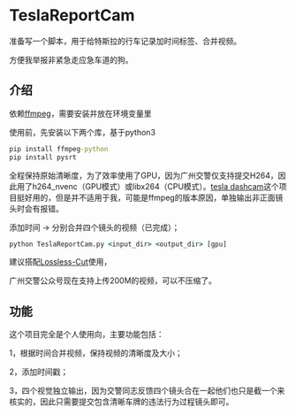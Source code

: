 # TeslaReportCam
准备写一个脚本，用于给特斯拉的行车记录加时间标签、合并视频。

方便我举报非紧急走应急车道的狗。



## 介绍
依赖[ffmpeg](https://ffmpeg.org/)，需要安装并放在环境变量里

使用前，先安装以下两个库，基于python3

```cmd
pip install ffmpeg-python
pip install pysrt
```

全程保持原始清晰度，为了效率使用了GPU，因为广州交警仅支持提交H264，因此用了h264_nvenc（GPU模式）或libx264（CPU模式）。[tesla dashcam](https://github.com/ehendrix23/tesla_dashcam)这个项目挺好用的，但是并不适用于我，可能是ffmpeg的版本原因，单独输出非正面镜头时会有报错。



添加时间 -> 分别合并四个镜头的视频（已完成）；

```cmd
python TeslaReportCam.py <input_dir> <output_dir> [gpu]
```

建议搭配[Lossless-Cut](https://github.com/mifi/lossless-cut)使用，

广州交警公众号现在支持上传200M的视频，可以不压缩了。



## 功能

这个项目完全是个人使用向，主要功能包括：

1，根据时间合并视频，保持视频的清晰度及大小；

2，添加时间戳；

3，四个视觉独立输出，因为交警同志反馈四个镜头合在一起他们也只是截一个来核实的，因此只需要提交包含清晰车牌的违法行为过程镜头即可。
